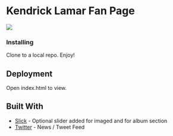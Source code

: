 # Kendrick Lamar Fan Page
<img src="https://d26dzxoao6i3hh.cloudfront.net/items/1z3I3k3o3P090X1x1I17/Screen%20Recording%202017-11-11%20at%2010.11%20PM.gif?v=14bd6425?raw=true">

### Installing

Clone to a local repo. Enjoy!

## Deployment

Open index.html to view.

## Built With

* [Slick](http://kenwheeler.github.io/slick/) - Optional slider added for imaged and for album section
* [Twitter](https://twitter.com/kendricklamar) - News / Tweet Feed


